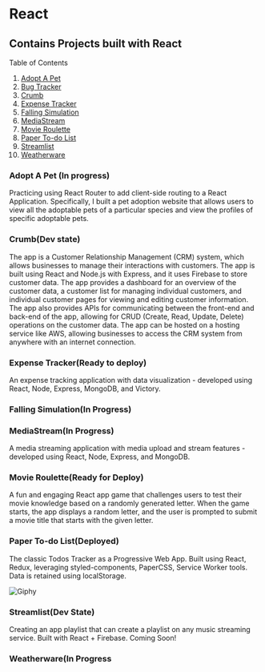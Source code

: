 # React
## Contains Projects built with React
Table of Contents

1. [Adopt A Pet](#adopt-a-pet)
2. [Bug Tracker](#bug-tracker)
3. [Crumb](#crumb)
4. [Expense Tracker](#expense-tracker)
5. [Falling Simulation](#falling-simulation)
6. [MediaStream](#mediastream)
7. [Movie Roulette](#Movie-Roulette)
8. [Paper To-do List](#paper-to-do-list)
9. [Streamlist](#streamlist)
10. [Weatherware](#weatherware)

### Adopt A Pet (In progress)
Practicing using React Router to add client-side routing to a React Application. Specifically, I built a pet adoption website that allows users to view all the adoptable pets of a particular species and view the profiles of specific adoptable pets.

### Crumb(Dev state)
The app is a Customer Relationship Management (CRM) system, which allows businesses to manage their interactions with customers. The app is built using React and Node.js with Express, and it uses Firebase to store customer data. The app provides a dashboard for an overview of the customer data, a customer list for managing individual customers, and individual customer pages for viewing and editing customer information. The app also provides APIs for communicating between the front-end and back-end of the app, allowing for CRUD (Create, Read, Update, Delete) operations on the customer data. The app can be hosted on a hosting service like AWS, allowing businesses to access the CRM system from anywhere with an internet connection.

### Expense Tracker(Ready to deploy)
An expense tracking application with data visualization - developed using React, Node, Express, MongoDB, and Victory.

### Falling Simulation(In Progress)

### MediaStream(In Progress)
A media streaming application with media upload and stream features - developed using React, Node, Express, and MongoDB.

### Movie Roulette(Ready for Deploy)
A fun and engaging React app game that challenges users to test their movie knowledge based on a randomly generated letter. When the game starts, the app displays a random letter, and the user is prompted to submit a movie title that starts with the given letter.

### Paper To-do List(Deployed)
The classic Todos Tracker as a Progressive Web App. Built using React, Redux, leveraging styled-components, PaperCSS, Service Worker tools. Data is retained using localStorage.

![Giphy](https://media.giphy.com/media/26DNeo2xDmfj3plbW/giphy.gif)

### Streamlist(Dev State)
Creating an app playlist that can create a playlist on any music streaming service. Built with React + Firebase. Coming Soon!

### Weatherware(In Progress
